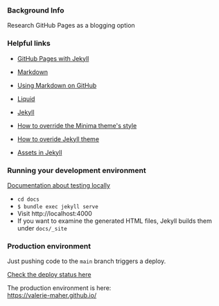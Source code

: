 ### Background Info

Research GitHub Pages as a blogging option

### Helpful links

* [GitHub Pages with Jekyll](https://docs.github.com/en/pages/setting-up-a-github-pages-site-with-jekyll/)
* [Markdown](https://daringfireball.net/projects/markdown/)
* [Using Markdown on GitHub](https://docs.github.com/en/github/writing-on-github/getting-started-with-writing-and-formatting-on-github/basic-writing-and-formatting-syntax)
* [Liquid](https://shopify.github.io/liquid/)

* [Jekyll](https://jekyllrb.com/docs/)
* [How to override the Minima theme's style](https://github.com/jekyll/minima/tree/v2.5.1#customization)
* [How to overide Jekyll theme](https://jekyllrb.com/docs/themes/#overriding-theme-defaults)
* [Assets in Jekyll](https://jekyllrb.com/docs/step-by-step/07-assets/)

### Running your development environment

[Documentation about testing locally](https://docs.github.com/en/pages/setting-up-a-github-pages-site-with-jekyll/testing-your-github-pages-site-locally-with-jekyll)

* `cd docs`
* `$ bundle exec jekyll serve`
* Visit http://localhost:4000
* If you want to examine the generated HTML files, Jekyll builds them under `docs/_site`

### Production environment

Just pushing code to the `main` branch triggers a deploy.

[Check the deploy status here](https://github.com/valerie-maher/valerie-maher.github.io/deployments/activity_log?environment=github-pages)

The production environment is here:  
https://valerie-maher.github.io/

